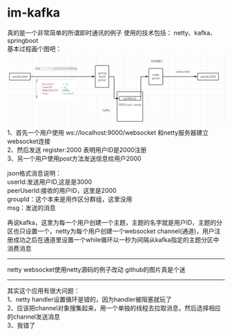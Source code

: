 # im-kafka  
真的是一个非常简单的所谓即时通讯的例子
使用的技术包括：
netty、kafka、springboot  
基本过程画个图吧：  
![image](https://github.com/giveyoualetter/im-kafka/blob/master/image/1.PNG)  
1、首先一个用户使用 ws://localhost:9000/websocket 和netty服务器建立websocket连接  
2、然后发送 register:2000 表明用户ID是2000注册  
3、另一个用户使用post方法发送信息给用户2000  

json格式消息说明：  
userId:发送用户ID,这是是3000  
peerUserId:接收的用户ID，这里是2000  
groupId：这个本来是用作区分群组，这里没用  
msg：发送的消息  

再说kafka，这里为每一个用户创建一个主题，主题的名字就是用户ID，主题的分区也只设置一个，netty为每个用户创建一个websocket channel(通道)，用户注册成功之后在通道里设置一个while循环以一秒为间隔从kafka指定的主题分区中消费消息

**************************************
netty websocket使用netty源码的例子改动
github的图片真是个迷  
***************************************   
其实这个应用有很大问题：  
1、netty handler设置循环是错的，因为handler被阻塞就玩了   
2、应该把channel对象搜集起来，用一个单独的线程去拉取消息，然后选择相应的channel发送消息  
3、我错了   
